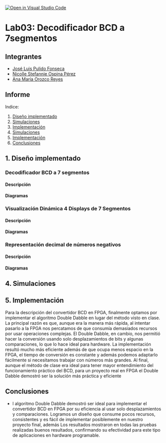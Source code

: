 [![Open in Visual Studio Code](https://classroom.github.com/assets/open-in-vscode-2e0aaae1b6195c2367325f4f02e2d04e9abb55f0b24a779b69b11b9e10269abc.svg)](https://classroom.github.com/online_ide?assignment_repo_id=19699376&assignment_repo_type=AssignmentRepo)
# Lab03: Decodificador BCD a 7segmentos


## Integrantes 
- [José Luis Pulido Fonseca](https://github.com/jpulidof)  
- [Nicolle Stefannie Ospina Pérez](https://github.com/stefannie4)
- [Ana María Orozco Reyes](https://github.com/anaor17)

## Informe

Indice:

1. [Diseño implementado](#1-diseño-implementado)
2. [Simulaciones](#2-descripción)
3. [Implementación](#3-diagramas)
4. [Simulaciones](#4-simulaciones)
5. [Implementación](#5-implementación)
6. [Conclusiones](#conclusiones)

## 1. Diseño implementado
### Decodificador BCD a 7 segmentos
#### Descripción

#### Diagramas
### Visualización Dinámica 4 Displays de 7 Segmentos
#### Descripción

#### Diagramas
### Representación decimal de números negativos
#### Descripción

#### Diagramas


## 4. Simulaciones 


## 5. Implementación
Para la descripción del convertidor BCD en FPGA, finalmente optamos por implementar el algoritmo Double Dabble en lugar del método visto en clase. La principal razón es que, aunque era la manera más rápida, al intentar pasarlo a la FPGA nos percatamos de que consumía demasiados recursos por usar operaciones complejas. El Double Dabble, en cambio, nos permitió hacer la conversión usando solo desplazamientos de bits y algunas comparaciones, lo que lo hace ideal para hardware. La implementación resultó mucho más eficiente además de que ocupa menos espacio en la FPGA, el tiempo de conversión es constante y además podemos adaptarlo fácilmente si necesitamos trabajar con números más grandes. Al final, aunque el método de clase era ideal para tener mayor entendimiento del funcionamiento práctico del BCD, para un proyecto real en FPGA el Double Dabble demostró ser la solución más práctica y eficiente

## Conclusiones
- l algoritmo Double Dabble demostró ser ideal para implementar el convertidor BCD en FPGA por su eficiencia al usar solo desplazamientos y comparaciones. Logramos un diseño que consume pocos recursos,  consistentes y es fácil de implementar posiblemente en nuestro proyecto final, además Los resultados mostraron en todas las pruebas realizadas buenos resultados, confirmando su efectividad para este tipo de aplicaciones en hardware programable.




